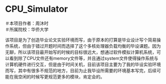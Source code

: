 # CPU_Simulator
＃本项目作者：周沐时    
＃所属院校：华侨大学

该项目是为了创造毕业论文实验环境而写，由于原本的打算是毕业设计写个简易操作系统，但由于错过开题时间而选择了这个多核处理器负载均衡的毕设课题。因为无聊，所以该项目最开始写的时候的目标很远大，想通过软件模拟计算机系统，可以看到除了CPU文件还有memory文件等，并且通过system文件使得操作系统与计算机硬件进行交互，但是由于时间关机，目前该项目主要为了我的毕设实验环境而写，其中有很多不规范的地方，目前为止我毕设所需要的环境基本写完，后续可能在我空闲的时候写更规范更多的模块，肯定会的。
